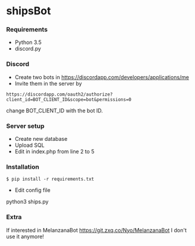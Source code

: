 # shipsBot

### Requirements
- Python 3.5
- discord.py

### Discord
- Create two bots in https://discordapp.com/developers/applications/me
- Invite them in the server by 
```
https://discordapp.com/oauth2/authorize?client_id=BOT_CLIENT_ID&scope=bot&permissions=0
```
change BOT_CLIENT_ID with the bot ID.

### Server setup
- Create new database
- Upload SQL
- Edit in index.php from line 2 to 5

### Installation
```
$ pip install -r requirements.txt
```

- Edit config file

python3 ships.py

### Extra
If interested in MelanzanaBot
https://git.zxq.co/Nyo/MelanzanaBot
I don't use it anymore!
